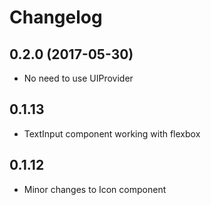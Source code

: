 # Changelog

## 0.2.0 (2017-05-30)

- No need to use UIProvider


## 0.1.13

- TextInput component working with flexbox


## 0.1.12

- Minor changes to Icon component
